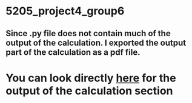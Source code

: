 # 5205_project4_group6
## Since .py file does not contain much of the output of the calculation. I exported the output part of the calculation as a pdf file. 
# You can look directly [here](https://github.com/Hu1haoZhang/5205_project4_group6/blob/main/5205_project4%20-%20Jupyter%20Notebook.pdf) for the output of the calculation section
